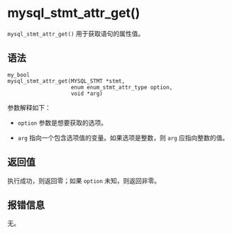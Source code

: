 mysql_stmt_attr_get() 
==========================================

`mysql_stmt_attr_get()` 用于获取语句的属性值。

语法 
-----------------------

```unknow
my_bool
mysql_stmt_attr_get(MYSQL_STMT *stmt,
                    enum enum_stmt_attr_type option,
                    void *arg)
```



参数解释如下：

* `option` 参数是想要获取的选项。

  

* `arg` 指向一个包含选项值的变量。如果选项是整数，则 `arg` 应指向整数的值。

  




返回值 
------------------------

执行成功，则返回零；如果 `option` 未知，则返回非零。

报错信息 
-------------------------

无。

